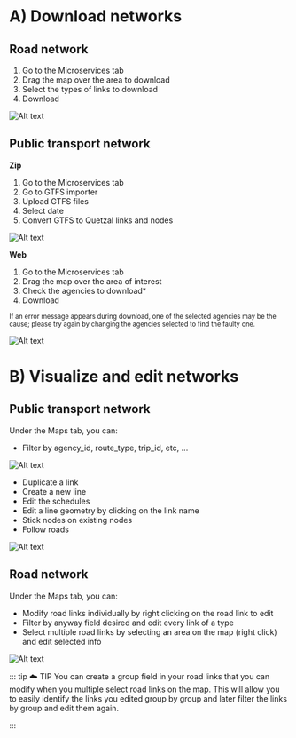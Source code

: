 
# A) Download networks

## Road network

1. Go to the Microservices tab
2. Drag the map over the area to download
3. Select the types of links to download
4. Download

![Alt text](/networks_1.png)

## Public transport network

**Zip** 

1. Go to the Microservices tab
2. Go to GTFS importer
3. Upload GTFS files
4. Select date
5. Convert GTFS to Quetzal links and nodes

![Alt text](/networks_2.png)

**Web**

1. Go to the Microservices tab
2. Drag the map over the area of interest
3. Check the agencies to download\*
4. Download

<small> If an error message appears during download, one of the selected agencies may be the cause; please try again by changing the agencies selected to find the faulty one. </small>

![Alt text](/networks_3.png)


# B) Visualize and edit networks

## Public transport network

Under the Maps tab, you can:

- Filter by agency_id, route_type, trip_id, etc, ...

![Alt text](/networks_4.png)

- Duplicate a link 
- Create a new line
- Edit the schedules
- Edit a line geometry by clicking on the link name
- Stick nodes on existing nodes
- Follow roads

![Alt text](/networks_5.png)


## Road network

Under the Maps tab, you can:

- Modify road links individually by right clicking on the road link to edit
- Filter by anyway field desired and edit every link of a type 
- Select multiple road links by selecting an area on the map (right click) and edit selected info

![Alt text](/networks_6.png)


::: tip :cloud: TIP
You can create a group field in your road links that you can modify when you multiple select road links on the map. This will allow you to easily identify the links you edited group by group and later filter the links by group and edit them again.

:::